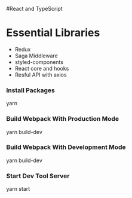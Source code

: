 #React and TypeScript

# Essential Libraries
- Redux
- Saga Middleware
- styled-components
- React core and hooks
- Resful API with axios

### Install Packages
yarn 

### Build Webpack With Production Mode
yarn build-dev

### Build Webpack With Development Mode
yarn build-dev

### Start Dev Tool Server
yarn start
```
